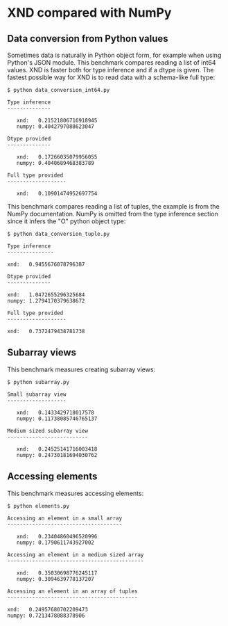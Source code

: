 
# XND compared with NumPy


## Data conversion from Python values

Sometimes data is naturally in Python object form, for example when using Python's JSON module. This benchmark compares reading a list of int64 values. XND is faster both for type inference and if a dtype is given. The fastest possible way for XND is to read data with a schema-like full type:

```
$ python data_conversion_int64.py

Type inference
--------------

   xnd:   0.21521806716918945
   numpy: 0.4042797088623047

Dtype provided
--------------

   xnd:   0.17266035079956055
   numpy: 0.4040689468383789

Full type provided
-------------------

   xnd:   0.10901474952697754
```


This benchmark compares reading a list of tuples, the example is from the NumPy documentation. NumPy is omitted from the type inference section since it infers the "O" python object type:


```
$ python data_conversion_tuple.py 

Type inference
---------------

xnd:   0.9455676078796387

Dtype provided
--------------

xnd:   1.0472655296325684
numpy: 1.2794170379638672

Full type provided
-------------------

xnd:   0.7372479438781738
```

## Subarray views

This benchmark measures creating subarray views:

```
$ python subarray.py

Small subarray view
-------------------

   xnd:   0.1433429718017578
   numpy: 0.11738085746765137

Medium sized subarray view
--------------------------

   xnd:   0.24525141716003418
   numpy: 0.24730181694030762
```


## Accessing elements

This benchmark measures accessing elements:

```
$ python elements.py

Accessing an element in a small array
-------------------------------------

   xnd:   0.23404860496520996
   numpy: 0.1790611743927002

Accessing an element in a medium sized array
--------------------------------------------

   xnd:   0.35030698776245117
   numpy: 0.3094639778137207

Accessing an element in an array of tuples
------------------------------------------

xnd:   0.24957680702209473
numpy: 0.7213478088378906
```
